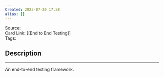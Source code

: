 ```yaml
---
Created: 2023-07-20 17:58
alias: []
---
```


Source:  
Card Link: [[End to End Testing]]  
Tags:

## Description
---

An end-to-end testing framework.
